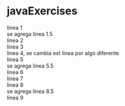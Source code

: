 # javaExercises
linea 1 <br>
se agrega linea 1.5 <br>
linea 2 <br>
linea 3 <br>
linea 4, se cambia est linea por algo diferente <br>
linea 5 <br>
se agrega linea 5.5 <br>
linea 6 <br>
linea 7 <br>
linea 8 <br>
se agrega linea 8.5 <br>
linea 9 <br>



